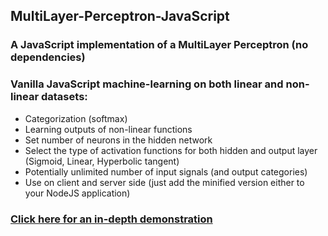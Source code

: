 ## MultiLayer-Perceptron-JavaScript
### A JavaScript implementation of a MultiLayer Perceptron (no dependencies)

### Vanilla JavaScript machine-learning on both linear and non-linear datasets:

* Categorization (softmax)
* Learning outputs of non-linear functions
* Set number of neurons in the hidden network
* Select the type of activation functions for both hidden and output layer (Sigmoid, Linear, Hyperbolic tangent)
* Potentially unlimited number of input signals (and output categories)
* Use on client and server side (just add the minified version either to your NodeJS application)

### [Click here for an in-depth demonstration](http://www.actorcritic.php5.sk/agents/mlp)
